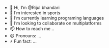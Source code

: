 - 👋 Hi, I’m @Rijul bhandari
- 👀 I’m interested in sports 
- 🌱 I’m currently learning programing languages
- 💞️ I’m looking to collaborate on multiplatforms
- 📫 How to reach me ..
- 😄 Pronouns: ...
- ⚡ Fun fact: ...

<!---
Rijul2329/Rijul2329 is a ✨ special ✨ repository because its `README.md` (this file) appears on your GitHub profile.
You can click the Preview link to take a look at your changes.
--->
